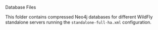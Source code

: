 Database Files

This folder contains compressed Neo4j databases for different WildFly standalone servers running the `standalone-full-ha.xml` configuration.